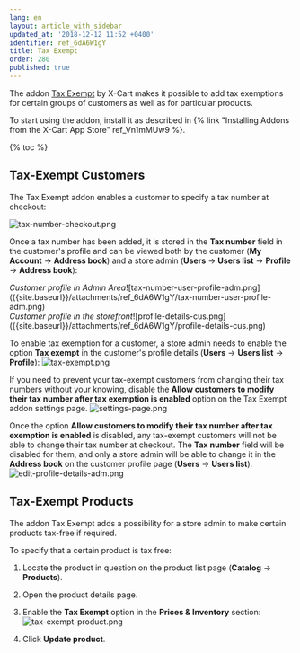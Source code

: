 ```yaml
---
lang: en
layout: article_with_sidebar
updated_at: '2018-12-12 11:52 +0400'
identifier: ref_6dA6W1gY
title: Tax Exempt
order: 280
published: true
---
```

The addon [Tax Exempt](https://market.x-cart.com/addons/tax-exemption.html "Tax Exempt") by X-Cart makes it possible to add tax exemptions for certain groups of customers as well as for particular products.

To start using the addon, install it as described in {% link "Installing Addons from the X-Cart App Store" ref_Vn1mMUw9 %}.

{% toc %}

## Tax-Exempt Customers

The Tax Exempt addon enables a customer to specify a tax number at checkout:

![tax-number-checkout.png]({{site.baseurl}}/attachments/ref_6dA6W1gY/tax-number-checkout.png)

Once a tax number has been added, it is stored in the **Tax number** field in the customer's profile and can be viewed both by the customer (**My Account** -> **Address book**) and a store admin (**Users** -> **Users list** -> **Profile** -> **Address book**):

<div class="ui stackable two column grid">
  <div class="column" markdown="span"><i>Customer profile in Admin Area</i>![tax-number-user-profile-adm.png]({{site.baseurl}}/attachments/ref_6dA6W1gY/tax-number-user-profile-adm.png)</div>
  <div class="column" markdown="span"><i>Customer profile in the storefront</i>![profile-details-cus.png]({{site.baseurl}}/attachments/ref_6dA6W1gY/profile-details-cus.png)
</div>
</div>

To enable tax exemption for a customer, a store admin needs to enable the option **Tax exempt** in the customer's profile details (**Users** -> **Users list** -> **Profile**):
![tax-exempt.png]({{site.baseurl}}/attachments/ref_6dA6W1gY/tax-exempt.png)

If you need to prevent your tax-exempt customers from changing their tax numbers without your knowing, disable the **Allow customers to modify their tax number after tax exemption is enabled** option on the Tax Exempt addon settings page.
![settings-page.png]({{site.baseurl}}/attachments/ref_6dA6W1gY/settings-page.png)

Once the option **Allow customers to modify their tax number after tax exemption is enabled** is disabled, any tax-exempt customers will not be able to change their tax number at checkout. The **Tax number** field will be disabled for them, and only a store admin will be able to change it in the **Address book** on the customer profile page (**Users** -> **Users list**). 
![edit-profile-details-adm.png]({{site.baseurl}}/attachments/ref_6dA6W1gY/edit-profile-details-adm.png)

## Tax-Exempt Products

The addon Tax Exempt adds a possibility for a store admin to make certain products tax-free if required. 

To specify that a certain product is tax free:

1. Locate the product in question on the product list page (**Catalog** -> **Products**).

2. Open the product details page.

3. Enable the **Tax Exempt** option in the **Prices & Inventory** section:
   ![tax-exempt-product.png]({{site.baseurl}}/attachments/ref_6dA6W1gY/tax-exempt-product.png)

4. Click **Update product**.
